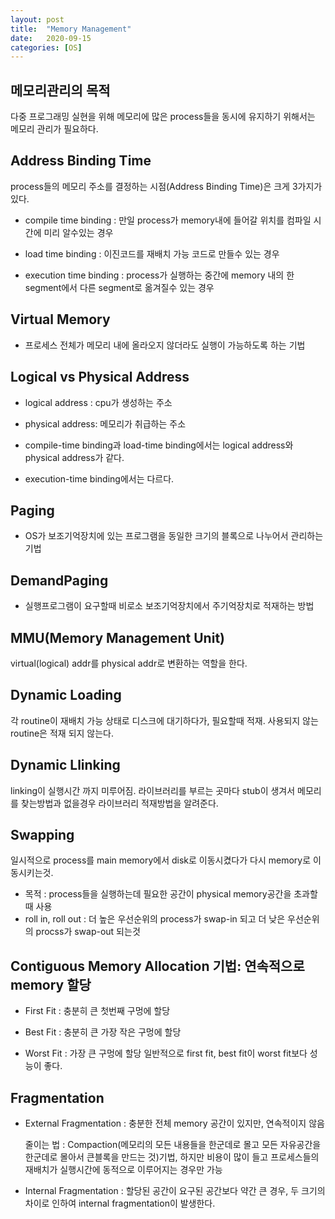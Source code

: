 ```yaml
---
layout: post
title:  "Memory Management"
date:   2020-09-15
categories: [OS]
---
```

## **메모리관리의 목적**
다중 프로그래밍 실현을 위해 메모리에 많은 process들을 동시에 유지하기 위해서는 메모리 관리가 필요하다. 

## **Address Binding Time**
process들의 메모리 주소를 결정하는 시점(Address Binding Time)은 크게 3가지가 있다.
- compile time binding : 만일 process가 memory내에 들어갈 위치를 컴파일 시간에 미리 알수있는 경우

- load time binding : 이진코드를 재배치 가능 코드로 만들수 있는 경우

- execution time binding : process가 실행하는 중간에 memory 내의 한 segment에서 다른 segment로 옮겨질수 있는 경우

## **Virtual Memory**
- 프로세스 전체가 메모리 내에 올라오지 않더라도 실행이 가능하도록 하는 기법

## **Logical vs Physical Address**

* logical address : cpu가 생성하는 주소

* physical address: 메모리가 취급하는 주소

- compile-time binding과 load-time binding에서는 logical address와 physical address가 같다.

- execution-time binding에서는 다르다.

## **Paging**
- OS가 보조기억장치에 있는 프로그램을 동일한 크기의 블록으로 나누어서 관리하는 기법

## **DemandPaging**
- 실행프로그램이 요구할때 비로소 보조기억장치에서 주기억장치로 적재하는 방법

## **MMU(Memory Management Unit)**
virtual(logical) addr를 physical addr로 변환하는 역할을 한다.

## **Dynamic Loading** 
각 routine이 재배치 가능 상태로 디스크에 대기하다가, 필요할때 적재. 사용되지 않는 routine은 적재 되지 않는다.

## **Dynamic Llinking** 
linking이 실행시간 까지 미루어짐. 라이브러리를 부르는 곳마다 stub이 생겨서 메모리를 찾는방법과 없을경우 라이브러리 적재방법을 알려준다.

## **Swapping** 
일시적으로 process를 main memory에서 disk로 이동시켰다가 다시 memory로 이동시키는것.
* 목적 : process들을 실행하는데 필요한 공간이 physical memory공간을 초과할때 사용
* roll in, roll out : 더 높은 우선순위의 process가 swap-in 되고 더 낮은 우선순위의 procss가 swap-out 되는것

## **Contiguous Memory Allocation 기법: 연속적으로 memory 할당**
- First Fit : 충분히 큰 첫번째 구멍에 할당

- Best Fit : 충분히 큰 가장 작은 구멍에 할당

- Worst Fit : 가장 큰 구멍에 할당
일반적으로 first fit, best fit이 worst fit보다 성능이 좋다.

## **Fragmentation**
- External Fragmentation : 충분한 전체 memory 공간이 있지만, 연속적이지 않음

    줄이는 법 : Compaction(메모리의 모든 내용들을 한군데로 몰고 모든 자유공간을 한군데로 몰아서 큰블록을 만드는 것)기법, 하지만 비용이 많이 들고 프로세스들의 재배치가 실행시간에 동적으로 이루어지는 경우만 가능

- Internal Fragmentation : 할당된 공간이 요구된 공간보다 약간 큰 경우, 두 크기의 차이로 인하여 internal fragmentation이 발생한다.
